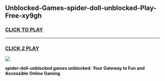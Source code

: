
## Unblocked-Games-spider-doll-unblocked-Play-Free-xy9gh
<h3>
<a href="https://premium76.site?title=spider-doll-unblocked&ref=12A">CLICK TO PLAY</a></h3>
<hr>

<h3>
<a href="https://premium76.site?title=spider-doll-unblocked&ref=12A">CLICK 2 PLAY</a>
  
</h3>

<a href="https://premium76.site?title=spider-doll-unblocked&ref=12A"><img src="https://clearcache.store/games.png"></a>


**spider-doll-unblocked games unblocked: Your Gateway to Fun and Accessible Online Gaming**
